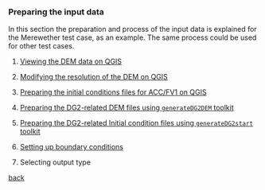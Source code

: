 ### Preparing the input data

In this section the preparation and process of the input data is explained for the Merewether test case, as an example. The same process could be used for other test cases. 

1. [Viewing the DEM data on QGIS](Merewether2-1.md)

2. [Modifying the resolution of the DEM on QGIS](Merewether2-2.md)

3. [Preparing the initial conditions files for ACC/FV1 on QGIS](Merewether2-3.md)

4. [Preparing the DG2-related DEM files using `generateDG2DEM` toolkit](Merewether2-4.md)

5. [Preparing the DG2-related Initial condition files using `generateDG2start` toolkit](Merewether2-5.md)

6. [Setting up boundary conditions](Merewether2-6.md)

7. Selecting output type




[back](/Merewether.md)
